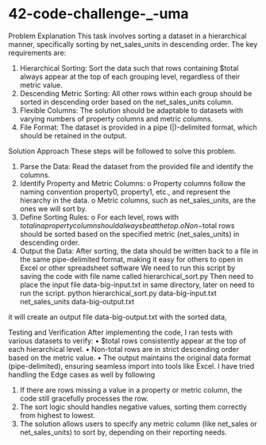 # 42-code-challenge-_-uma
Problem Explanation
This task involves sorting a dataset in a hierarchical manner, specifically sorting by net_sales_units in descending order. The key requirements are:
1.	Hierarchical Sorting: Sort the data such that rows containing $total always appear at the top of each grouping level, regardless of their metric value.
2.	Descending Metric Sorting: All other rows within each group should be sorted in descending order based on the net_sales_units column.
3.	Flexible Columns: The solution should be adaptable to datasets with varying numbers of property columns and metric columns.
4.	File Format: The dataset is provided in a pipe (|)-delimited format, which should be retained in the output.

Solution Approach
These steps will be followed to solve this problem.
1.	Parse the Data: Read the dataset from the provided file and identify the columns.
2.	Identify Property and Metric Columns:
o	Property columns follow the naming convention property0, property1, etc., and represent the hierarchy in the data.
o	Metric columns, such as net_sales_units, are the ones we will sort by.
3.	Define Sorting Rules:
o	For each level, rows with $total in a property column should always be at the top.
o	Non-$total rows should be sorted based on the specified metric (net_sales_units) in descending order.
4.	Output the Data: After sorting, the data should be written back to a file in the same pipe-delimited format, making it easy for others to open in Excel or other spreadsheet software
We need to run this script by saving the code with file name called hierarchical_sort.py
Then need to place the input file data-big-input.txt in same directory, later on need to run the script.
python hierarchical_sort.py data-big-input.txt net_sales_units data-big-output.txt

it will create an output file data-big-output.txt with the sorted data,

Testing and Verification
After implementing the code, I ran tests with various datasets to verify:
•	$total rows consistently appear at the top of each hierarchical level.
•	Non-total rows are in strict descending order based on the metric value.
•	The output maintains the original data format (pipe-delimited), ensuring seamless import into tools like Excel.
I have tried handling the Edge cases as well by following
1.	If there are rows missing a value in a property or metric column, the code still gracefully processes the row.
2.	The sort logic should handles negative values, sorting them correctly from highest to lowest.
3.	The solution allows users to specify any metric column (like net_sales or net_sales_units) to sort by, depending on their reporting needs.
